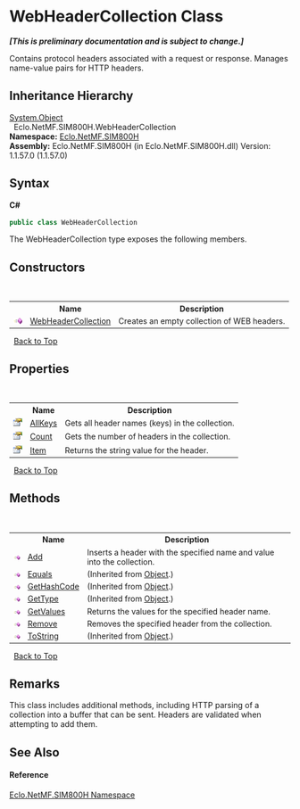 # WebHeaderCollection Class
 _**\[This is preliminary documentation and is subject to change.\]**_

Contains protocol headers associated with a request or response. Manages name-value pairs for HTTP headers.


## Inheritance Hierarchy
<a href="http://msdn2.microsoft.com/en-us/library/e5kfa45b" target="_blank">System.Object</a><br />&nbsp;&nbsp;Eclo.NetMF.SIM800H.WebHeaderCollection<br />
**Namespace:**&nbsp;<a href="N_Eclo_NetMF_SIM800H">Eclo.NetMF.SIM800H</a><br />**Assembly:**&nbsp;Eclo.NetMF.SIM800H (in Eclo.NetMF.SIM800H.dll) Version: 1.1.57.0 (1.1.57.0)

## Syntax

**C#**<br />
``` C#
public class WebHeaderCollection
```

The WebHeaderCollection type exposes the following members.


## Constructors
&nbsp;<table><tr><th></th><th>Name</th><th>Description</th></tr><tr><td>![Public method](media/pubmethod.gif "Public method")</td><td><a href="M_Eclo_NetMF_SIM800H_WebHeaderCollection__ctor">WebHeaderCollection</a></td><td>
Creates an empty collection of WEB headers.</td></tr></table>&nbsp;
<a href="#webheadercollection-class">Back to Top</a>

## Properties
&nbsp;<table><tr><th></th><th>Name</th><th>Description</th></tr><tr><td>![Public property](media/pubproperty.gif "Public property")</td><td><a href="P_Eclo_NetMF_SIM800H_WebHeaderCollection_AllKeys">AllKeys</a></td><td>
Gets all header names (keys) in the collection.</td></tr><tr><td>![Public property](media/pubproperty.gif "Public property")</td><td><a href="P_Eclo_NetMF_SIM800H_WebHeaderCollection_Count">Count</a></td><td>
Gets the number of headers in the collection.</td></tr><tr><td>![Public property](media/pubproperty.gif "Public property")</td><td><a href="P_Eclo_NetMF_SIM800H_WebHeaderCollection_Item">Item</a></td><td>
Returns the string value for the header.</td></tr></table>&nbsp;
<a href="#webheadercollection-class">Back to Top</a>

## Methods
&nbsp;<table><tr><th></th><th>Name</th><th>Description</th></tr><tr><td>![Public method](media/pubmethod.gif "Public method")</td><td><a href="M_Eclo_NetMF_SIM800H_WebHeaderCollection_Add">Add</a></td><td>
Inserts a header with the specified name and value into the collection.</td></tr><tr><td>![Public method](media/pubmethod.gif "Public method")</td><td><a href="http://msdn2.microsoft.com/en-us/library/bsc2ak47" target="_blank">Equals</a></td><td> (Inherited from <a href="http://msdn2.microsoft.com/en-us/library/e5kfa45b" target="_blank">Object</a>.)</td></tr><tr><td>![Public method](media/pubmethod.gif "Public method")</td><td><a href="http://msdn2.microsoft.com/en-us/library/zdee4b3y" target="_blank">GetHashCode</a></td><td> (Inherited from <a href="http://msdn2.microsoft.com/en-us/library/e5kfa45b" target="_blank">Object</a>.)</td></tr><tr><td>![Public method](media/pubmethod.gif "Public method")</td><td><a href="http://msdn2.microsoft.com/en-us/library/dfwy45w9" target="_blank">GetType</a></td><td> (Inherited from <a href="http://msdn2.microsoft.com/en-us/library/e5kfa45b" target="_blank">Object</a>.)</td></tr><tr><td>![Public method](media/pubmethod.gif "Public method")</td><td><a href="M_Eclo_NetMF_SIM800H_WebHeaderCollection_GetValues">GetValues</a></td><td>
Returns the values for the specified header name.</td></tr><tr><td>![Public method](media/pubmethod.gif "Public method")</td><td><a href="M_Eclo_NetMF_SIM800H_WebHeaderCollection_Remove">Remove</a></td><td>
Removes the specified header from the collection.</td></tr><tr><td>![Public method](media/pubmethod.gif "Public method")</td><td><a href="http://msdn2.microsoft.com/en-us/library/7bxwbwt2" target="_blank">ToString</a></td><td> (Inherited from <a href="http://msdn2.microsoft.com/en-us/library/e5kfa45b" target="_blank">Object</a>.)</td></tr></table>&nbsp;
<a href="#webheadercollection-class">Back to Top</a>

## Remarks
This class includes additional methods, including HTTP parsing of a collection into a buffer that can be sent. 
Headers are validated when attempting to add them.


## See Also


#### Reference
<a href="N_Eclo_NetMF_SIM800H">Eclo.NetMF.SIM800H Namespace</a><br />